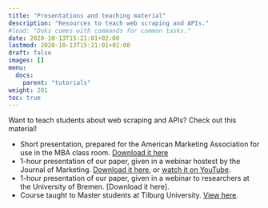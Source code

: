 ```yaml
---
title: "Presentations and teaching material"
description: "Resources to teach web scraping and APIs."
#lead: "Doks comes with commands for common tasks."
date: 2020-10-13T15:21:01+02:00
lastmod: 2020-10-13T15:21:01+02:00
draft: false
images: []
menu:
  docs:
    parent: "tutorials"
weight: 201
toc: true
---
```


Want to teach students about web scraping and APIs? Check out this material!

- Short presentation, prepared for the American Marketing Association for use in the MBA class room. [Download it here](../boegershausen_et_al_fields_of_gold.pptx)
- 1-hour presentation of our paper, given in a webinar hostest by the Journal of Marketing. [Download it here](/data/webdata_public.pdf), or [watch it on YouTube](https://youtu.be/KiyFyLEkqNk).
- 1-hour presentation of our paper, given in a webinar to researchers at the University of Bremen. [Download it here].
- Course taught to Master students at Tilburg University. [View here](https://odcm.hannesdatta.com).